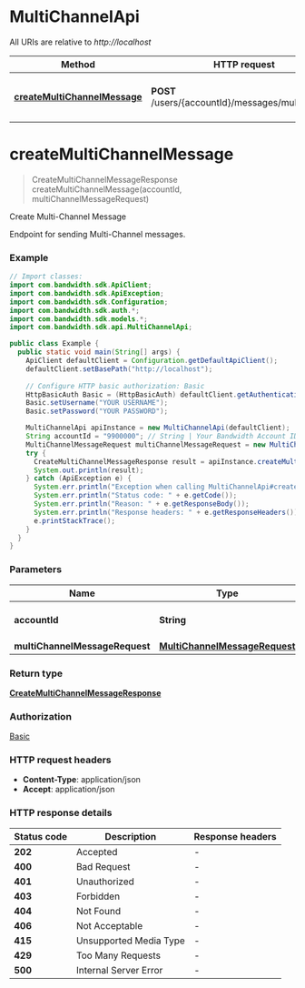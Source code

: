 # MultiChannelApi

All URIs are relative to *http://localhost*

| Method | HTTP request | Description |
|------------- | ------------- | -------------|
| [**createMultiChannelMessage**](MultiChannelApi.md#createMultiChannelMessage) | **POST** /users/{accountId}/messages/multiChannel | Create Multi-Channel Message |


<a id="createMultiChannelMessage"></a>
# **createMultiChannelMessage**
> CreateMultiChannelMessageResponse createMultiChannelMessage(accountId, multiChannelMessageRequest)

Create Multi-Channel Message

Endpoint for sending Multi-Channel messages.

### Example
```java
// Import classes:
import com.bandwidth.sdk.ApiClient;
import com.bandwidth.sdk.ApiException;
import com.bandwidth.sdk.Configuration;
import com.bandwidth.sdk.auth.*;
import com.bandwidth.sdk.models.*;
import com.bandwidth.sdk.api.MultiChannelApi;

public class Example {
  public static void main(String[] args) {
    ApiClient defaultClient = Configuration.getDefaultApiClient();
    defaultClient.setBasePath("http://localhost");
    
    // Configure HTTP basic authorization: Basic
    HttpBasicAuth Basic = (HttpBasicAuth) defaultClient.getAuthentication("Basic");
    Basic.setUsername("YOUR USERNAME");
    Basic.setPassword("YOUR PASSWORD");

    MultiChannelApi apiInstance = new MultiChannelApi(defaultClient);
    String accountId = "9900000"; // String | Your Bandwidth Account ID.
    MultiChannelMessageRequest multiChannelMessageRequest = new MultiChannelMessageRequest(); // MultiChannelMessageRequest | 
    try {
      CreateMultiChannelMessageResponse result = apiInstance.createMultiChannelMessage(accountId, multiChannelMessageRequest);
      System.out.println(result);
    } catch (ApiException e) {
      System.err.println("Exception when calling MultiChannelApi#createMultiChannelMessage");
      System.err.println("Status code: " + e.getCode());
      System.err.println("Reason: " + e.getResponseBody());
      System.err.println("Response headers: " + e.getResponseHeaders());
      e.printStackTrace();
    }
  }
}
```

### Parameters

| Name | Type | Description  | Notes |
|------------- | ------------- | ------------- | -------------|
| **accountId** | **String**| Your Bandwidth Account ID. | |
| **multiChannelMessageRequest** | [**MultiChannelMessageRequest**](MultiChannelMessageRequest.md)|  | |

### Return type

[**CreateMultiChannelMessageResponse**](CreateMultiChannelMessageResponse.md)

### Authorization

[Basic](../README.md#Basic)

### HTTP request headers

 - **Content-Type**: application/json
 - **Accept**: application/json

### HTTP response details
| Status code | Description | Response headers |
|-------------|-------------|------------------|
| **202** | Accepted |  -  |
| **400** | Bad Request |  -  |
| **401** | Unauthorized |  -  |
| **403** | Forbidden |  -  |
| **404** | Not Found |  -  |
| **406** | Not Acceptable |  -  |
| **415** | Unsupported Media Type |  -  |
| **429** | Too Many Requests |  -  |
| **500** | Internal Server Error |  -  |

